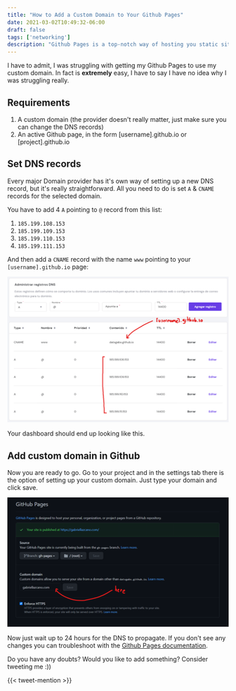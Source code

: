 ```yaml
---
title: "How to Add a Custom Domain to Your Github Pages"
date: 2021-03-02T10:49:32-06:00
draft: false
tags: ['networking']
description: "Github Pages is a top-notch way of hosting you static site. To improve SEO you should add a custom domain. I'll show you how."
---
```


I have to admit, I was struggling with getting my Github Pages to use my custom domain. In fact is **extremely** easy, I have to say I have no idea why I was struggling really.

## Requirements

1. A custom domain (the provider doesn't really matter, just make sure you can change the DNS records)
2. An active Github page, in the form [username].github.io or [project].github.io

## Set DNS records

Every major Domain provider has it's own way of setting up a new DNS record, but it's really straightforward. All you need to do is set `A` & `CNAME` records for the selected domain.

You have to add 4 `A` pointing to `@` record from this list: 

1. `185.199.108.153`
2. `185.199.109.153`	
3. `185.199.110.153`
4. `185.199.111.153`

And then add a `CNAME` record with the name `www` pointing to your `[username].github.io` page:

![image](/images/blog/1.png)

Your dashboard should end up looking like this. 

## Add custom domain in Github

Now you are ready to go. Go to your project and in the settings tab there is the option of setting up your custom domain. Just type your domain and click save.

![image](/images/blog/2.png)

Now just wait up to 24 hours for the DNS to propagate. If you don't see any changes you can troubleshoot with the [Github Pages documentation](https://docs.github.com/en/github/working-with-github-pages/troubleshooting-custom-domains-and-github-pages). 

Do you have any doubts? Would you like to add something? Consider tweeting me :))

{{< tweet-mention >}}
